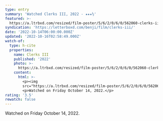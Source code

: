 ```yaml
---
type: entry
summary: 'Watched Clerks III, 2022 - ★★★½'
featured: >-
  https://a.ltrbxd.com/resized/film-poster/5/6/2/0/6/0/562060-clerks-iii-0-600-0-900-crop.jpg?v=4b09cdd882
syndication: 'https://letterboxd.com/benji/film/clerks-iii/'
date: '2022-10-14T06:00:00.000Z'
updated: '2022-10-16T02:58:49.000Z'
watch-of:
  type: h-cite
  properties:
    name: Clerks III
    published: '2022'
    photo: >-
      https://a.ltrbxd.com/resized/film-poster/5/6/2/0/6/0/562060-clerks-iii-0-600-0-900-crop.jpg?v=4b09cdd882
    content:
      html: >-
        <p><img
        src="https://a.ltrbxd.com/resized/film-poster/5/6/2/0/6/0/562060-clerks-iii-0-600-0-900-crop.jpg?v=4b09cdd882"/></p>
        <p>Watched on Friday October 14, 2022.</p>
rating: '3.5'
rewatch: false
---
```

Watched on Friday October 14, 2022.
